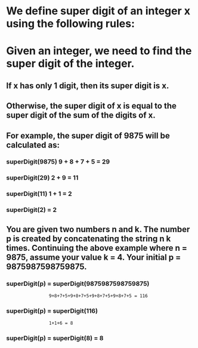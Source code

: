 # We define super digit of an integer x using the following rules:

# Given an integer, we need to find the super digit of the integer.

## If x has only 1 digit, then its super digit is x.
## Otherwise, the super digit of x is equal to the super digit of the sum of the digits of x.
## For example, the super digit of 9875 will be calculated as:

### superDigit(9875)       9 + 8 + 7 + 5 = 29
### superDigit(29)         2 + 9 = 11
### superDigit(11)         1 + 1 = 2
### superDigit(2)          = 2

## You are given two numbers n and k. The number p is created by concatenating the string n k times. Continuing the above example where n = 9875, assume your value k = 4. Your initial p = 9875987598759875.

### superDigit(p) = superDigit(9875987598759875)
                    9+8+7+5+9+8+7+5+9+8+7+5+9+8+7+5 = 116
### superDigit(p) = superDigit(116)
                    1+1+6 = 8
### superDigit(p) = superDigit(8) = 8